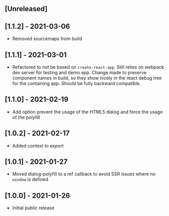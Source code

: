 ## [Unreleased]

## [1.1.2] - 2021-03-06
- Removed sourcemaps from build

## [1.1.1] - 2021-03-01
- Refactored to _not_ be based on `create-react-app`. Still relies on webpack dev server for testing and demo app. Change made to preserve component names in build, so they show nicely in the react debug tree for the containing app. _Should_ be fully backward compatible.

## [1.1.0] - 2021-02-19
- Add option prevent the usage of the HTML5 dialog and force the usage of the polyfill

## [1.0.2] - 2021-02-17
- Added context to export

## [1.0.1] - 2021-01-27
- Moved dialog-polyfill to a ref callback to avoid SSR issues where no `window` is defined

## [1.0.0] - 2021-01-26
- Initial public release
